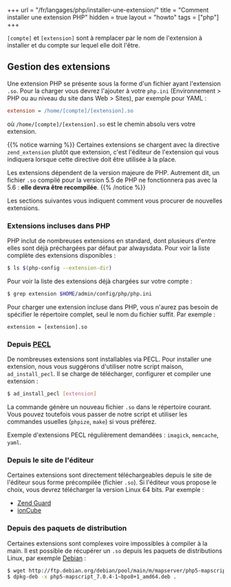 +++
url = "/fr/langages/php/installer-une-extension/"
title = "Comment installer une extension PHP"
hidden = true
layout = "howto"
tags = ["php"]
+++

`[compte]` et `[extension]` sont à remplacer par le nom de l'extension à installer et du compte sur lequel elle doit l'être.

## Gestion des extensions

Une extension PHP se présente sous la forme d'un fichier ayant l'extension `.so`. Pour la charger vous devrez l'ajouter à votre `php.ini` (Environnement > PHP ou au niveau du site dans Web > Sites), par exemple pour YAML :

```ini
extension = /home/[compte]/[extension].so
```

où `/home/[compte]/[extension].so` est le chemin absolu vers votre extension.

{{% notice warning %}}
Certaines extensions se chargent avec la directive `zend_extension` plutôt que extension, c'est l'éditeur de l'extension qui vous indiquera lorsque cette directive doit être utilisée à la place.

Les extensions dépendent de la version majeure de PHP. Autrement dit, un fichier `.so` compilé pour la version 5.5 de PHP ne fonctionnera pas avec la 5.6 : **elle devra être recompilée**.
{{% /notice %}}

Les sections suivantes vous indiquent comment vous procurer de nouvelles extensions.

### Extensions incluses dans PHP

PHP inclut de nombreuses extensions en standard, dont plusieurs d'entre elles sont déjà préchargées par défaut par alwaysdata. Pour voir la liste complète des extensions disponibles :

```sh
$ ls $(php-config --extension-dir)
```

Pour voir la liste des extensions déjà chargées sur votre compte :

```sh
$ grep extension $HOME/admin/config/php/php.ini
```

Pour charger une extension incluse dans PHP, vous n'aurez pas besoin de spécifier le répertoire complet, seul le nom du fichier suffit. Par exemple :

```
extension = [extension].so
```

### Depuis [PECL](https://pecl.php.net/)

De nombreuses extensions sont installables via PECL. Pour installer une extension, nous vous suggérons d'utiliser notre script maison, `ad_install_pecl`. Il se charge de télécharger, configurer et compiler une extension :

```sh
$ ad_install_pecl [extension]
```

La commande génère un nouveau fichier `.so` dans le répertoire courant. Vous pouvez toutefois vous passer de notre script et utiliser les commandes usuelles (`phpize`, `make`) si vous préférez.

Exemple d'extensions PECL régulièrement demandées : `imagick`, `memcache`, `yaml`.

### Depuis le site de l'éditeur

Certaines extensions sont directement téléchargeables depuis le site de l'éditeur sous forme précompilée (fichier `.so`). Si l'éditeur vous propose le choix, vous devrez télécharger la version Linux 64 bits. Par exemple :

* [Zend Guard](http://www.zend.com/en/products/guard/downloads#Linux)
* [ionCube](https://www.ioncube.com/loaders.php)

### Depuis des paquets de distribution

Certaines extensions sont complexes voire impossibles à compiler à la main. Il est possible de récupérer un `.so` depuis les paquets de distributions Linux, par exemple [Debian](https://www.debian.org/distrib/packages) :

```sh
$ wget http://ftp.debian.org/debian/pool/main/m/mapserver/php5-mapscript_7.0.4-1~bpo8+1_amd64.deb
$ dpkg-deb -x php5-mapscript_7.0.4-1~bpo8+1_amd64.deb .
```

